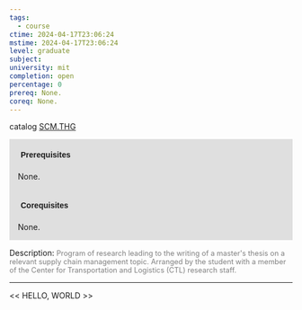```yaml
---
tags:
  - course
ctime: 2024-04-17T23:06:24
mstime: 2024-04-17T23:06:24
level: graduate
subject: 
university: mit
completion: open
percentage: 0
prereq: None.
coreq: None.
---
```


catalog [SCM.THG](http://student.mit.edu/catalog/mSCMa.html#SCM.THG)

<span style="display: block; padding: 15px; background-color: rgb(100, 100, 100, 0.2);"><font id="m_prereq4267_0" style="display: block; font-family: Arial, sans-serif; font-weight: bold; padding: 5px">Prerequisites</font><br><span id="prereq4267_0">None.</span></span>
<span style="display: block; padding: 15px; background-color: rgb(100, 100, 100, 0.2);"><font id="m_coreq4267_0" style="display: block; font-family: Arial, sans-serif; font-weight: bold; padding: 5px">Corequisites</font><br><span id="coreq4267_0">None.</span></span>

<font style="">Description:</font>
<font style="color: grey; font-size: 0.8rem;">Program of research leading to the writing of a master's thesis on a relevant supply chain management topic. Arranged by the student with a member of the Center for Transportation and Logistics (CTL) research staff.</font>



---

<< HELLO, WORLD >>
